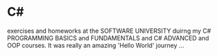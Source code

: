 # C#
exercises and homeworks at the SOFTWARE UNIVERSITY duirng my C# PROGRAMMING BASICS and FUNDAMENTALS and C# ADVANCED and OOP courses. It was really an amazing 'Hello World' journey ...

